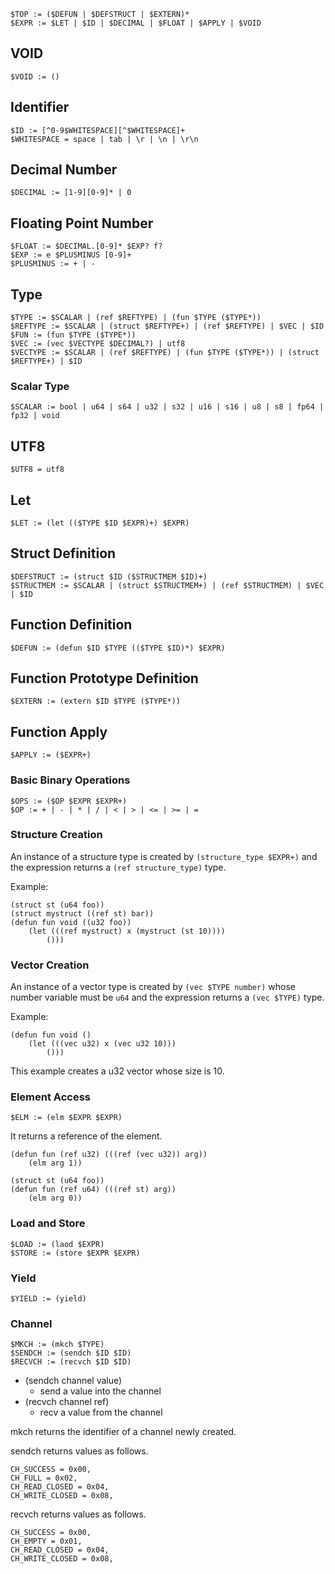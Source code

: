 
```
$TOP := ($DEFUN | $DEFSTRUCT | $EXTERN)*
$EXPR := $LET | $ID | $DECIMAL | $FLOAT | $APPLY | $VOID
```

## VOID

```
$VOID := ()
```

## Identifier

```
$ID := [^0-9$WHITESPACE][^$WHITESPACE]+
$WHITESPACE = space | tab | \r | \n | \r\n
```

## Decimal Number

```
$DECIMAL := [1-9][0-9]* | 0
```

## Floating Point Number

```
$FLOAT := $DECIMAL.[0-9]* $EXP? f?
$EXP := e $PLUSMINUS [0-9]+
$PLUSMINUS := + | -
```

## Type

```
$TYPE := $SCALAR | (ref $REFTYPE) | (fun $TYPE ($TYPE*))
$REFTYPE := $SCALAR | (struct $REFTYPE+) | (ref $REFTYPE) | $VEC | $ID
$FUN := (fun $TYPE ($TYPE*))
$VEC := (vec $VECTYPE $DECIMAL?) | utf8
$VECTYPE := $SCALAR | (ref $REFTYPE) | (fun $TYPE ($TYPE*)) | (struct $REFTYPE+) | $ID
```

### Scalar Type

```
$SCALAR := bool | u64 | s64 | u32 | s32 | u16 | s16 | u8 | s8 | fp64 | fp32 | void
```

## UTF8

```
$UTF8 = utf8
```

## Let

```
$LET := (let (($TYPE $ID $EXPR)+) $EXPR)
```

## Struct Definition

```
$DEFSTRUCT := (struct $ID ($STRUCTMEM $ID)+)
$STRUCTMEM := $SCALAR | (struct $STRUCTMEM+) | (ref $STRUCTMEM) | $VEC | $ID
```

## Function Definition

```
$DEFUN := (defun $ID $TYPE (($TYPE $ID)*) $EXPR)
```

## Function Prototype Definition

```
$EXTERN := (extern $ID $TYPE ($TYPE*))
```

## Function Apply

```
$APPLY := ($EXPR+)
```

### Basic Binary Operations

```
$OPS := ($OP $EXPR $EXPR+)
$OP := + | - | * | / | < | > | <= | >= | =
```

### Structure Creation

An instance of a structure type is created by ```(structure_type $EXPR+)``` and the expression returns
a ```(ref structure_type)``` type.

Example:
```
(struct st (u64 foo))
(struct mystruct ((ref st) bar))
(defun fun void ((u32 foo))
    (let (((ref mystruct) x (mystruct (st 10))))
        ()))
```

### Vector Creation

An instance of a vector type is created by ```(vec $TYPE number)``` whose number variable must be ```u64``` and the expression returns a ```(vec $TYPE)``` type.

Example:
```
(defun fun void ()
    (let (((vec u32) x (vec u32 10)))
        ()))
```
This example creates a u32 vector whose size is 10.

### Element Access

```
$ELM := (elm $EXPR $EXPR)
```

It returns a reference of the element.

```
(defun fun (ref u32) (((ref (vec u32)) arg))
    (elm arg 1))
```

```
(struct st (u64 foo))
(defun fun (ref u64) (((ref st) arg))
    (elm arg 0))
```

### Load and Store

```
$LOAD := (laod $EXPR)
$STORE := (store $EXPR $EXPR)
```

### Yield

```
$YIELD := (yield)
```

### Channel

```
$MKCH := (mkch $TYPE)
$SENDCH := (sendch $ID $ID)
$RECVCH := (recvch $ID $ID)
```

- (sendch channel value)
  - send a value into the channel
- (recvch channel ref)
  - recv a value from the channel

mkch returns the identifier of a channel newly created.

sendch returns values as follows.

```
CH_SUCCESS = 0x00,
CH_FULL = 0x02,
CH_READ_CLOSED = 0x04,
CH_WRITE_CLOSED = 0x08,
```

recvch returns values as follows.

```
CH_SUCCESS = 0x00,
CH_EMPTY = 0x01,
CH_READ_CLOSED = 0x04,
CH_WRITE_CLOSED = 0x08,
```